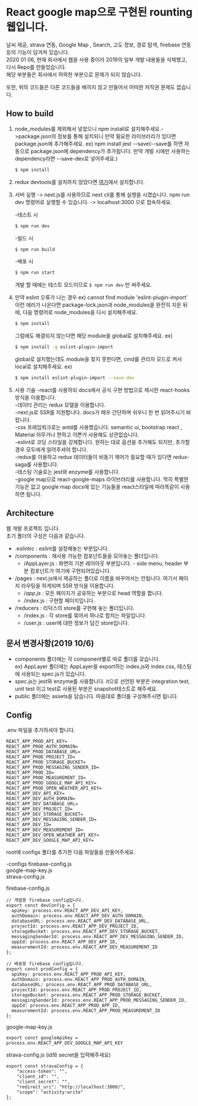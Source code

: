 # React google map으로 구현된 rounting 웹입니다.  
날씨 제공, strava 연동, Google Map , Search, 고도 정보, 경로 탐색, firebase 연동 등의 기능이 담겨져 있습니다.  
2020 01 06, 현재 회사에서 웹을 사용 중이라 2019의 일부 개발 내용들을 삭제했고, 다시 Repo를 만들었습니다.  
해당 부분들은 회사에서 허락한 부분으로 문제가 되지 않습니다.  

또한, 위의 코드들은 다른 코드들을 배끼지 않고 만들어서 어떠한 저작권 문제도 없습니다.

## How to build
1. node_modules를 제외해서 넣었으니 npm install로 설치해주세요.->package.json의 정보를 통해 설치되니 만약 필요한 라이브러리가 있다면 package.json에 추가해주세요. ex) npm install jest --save(--save를 하면 자동으로 package.json에 dependency가 추가됩니다. 만약 개발 시에만 사용하는 dependency라면 --save-dev로 넣어주세요.)      
    ```bash
    $ npm install
    ```
1. redux devtools를 설치하지 않았다면 [여기](https://chrome.google.com/webstore/detail/redux-devtools/lmhkpmbekcpmknklioeibfkpmmfibljd)에서 설치합니다.
1. 서버 실행 -> next.js를 사용하므로  next cli를 통해 실행을 시켰습니다.
  npm run dev 명령어로 실행할 수 있습니다. -> localhost:3000 으로 접속하세요.  

   -테스트 시
   ```bash
   $ npm run dev
   ```

   -빌드 시
   ```bash
   $ npm run build
   ```

   -배포 시
   ```bash
   $ npm run start
   ```
   개발 할 때에는 테스트 모드이므로 ```$ npm run dev``` 만 써주세요.   

2. 만약 eslint 오류가 나는 경우 ex) cannot find module 'eslint-plugin-import' 이런 에러가 나온다면
   package-lock.json과 node_modules을 완전히 지운 뒤에, 다음 명령어로 node_modules을 다시 설치해주세요.
   ```bash
   $ npm install
   ```

   그럼에도 해결되지 않는다면 해당 module을 global로 설치해주세요.
   ex)
   ```bash
   $ npm install -g eslint-plugin-import
   ```

   global로 설치했는데도 module을 찾지 못한다면, cmd를 관리자 모드로 켜서 local로 설치해주세요.
   ex)
   ```bash
   $ npm install eslint-plugin-import --save-dev
   ```

3. 사용 기술
  -react를 사용하되 docs에서 공식 구현 방법으로 제시한 react-hooks 방식을 이용합니다.  
  -데이터 관리는 redux 모델을 이용합니다.  
  -next.js로 SSR를 지원합니다. docs가 매우 간단하며 쉬우니 한 번 읽어주시기 바랍니다.  
  -css 프레임워크로는 antd를 사용했습니다. semantic ui, bootstrap react , Material 아무거나 편하고 이쁜거 사용해도 상관없습니다.  
  -eslint로 코딩 스타일을 강제합니다. 원하는 대로 옵션을 추가해도 되지만, 추가할 경우 모두에게 알려주셔야 합니다.  
  -redux를 이용하고 redux 데이터들이 비동기 제어가 필요할 때가 있다면 redux-saga를 사용합니다.  
  -테스팅 기술로는 jest와 enzyme를 사용합니다.  
  -google map으로 react-google-maps 라이브러리를 사용합니다. 딱히 특별한 기능은 없고 google map docs에 있는 기능들을 react스타일에 따라똑같이 사용하면 됩니다.  


## Architecture

웹 개발 프로젝트 입니다.  
초기 폴더의 구성은 다음과 같습니다.    

- .eslintrc                  : eslint를 설정해놓는 부분입니다.  
- /components                : 재사용 가능한 컴포넌트들을 모아놓는 폴더입니다.  
  - /AppLayer.js             : 화면의 기본 레이아웃 부분입니다. - side menu, header 부분 컴포넌트가 여기에 구현되어있습니다.  
- /pages                     : next.js에서 제공하는 폴더로 이름을 바꾸어서는 안됩니다. 여기서 페이지 라우팅을 하게되며 SSR 방식을 이용합니다.  
  - /_app.js_                : 모든 페이지가 공유하는 부분으로 head 역할을 합니다.  
  - /index.js                : 구현할 페이지입니다.  
- /reducers                  : 리덕스의 store를 구현해 놓는 폴더입니다.  
  - /index.js                : 각 store를 묶어서 하나로 합치는 파일입니다.  
  - /user.js                 : user에 대한 정보가 담긴 store입니다.  

## 문서 변경사항(2019 10/6)  
  - components 폴더에는 각 component별로 따로 폴더를 갖습니다.  
    ex) AppLayer 폴더에는 AppLayer을 export하는 index.js와 index.css, 테스팅에 사용되는 spec.js가 있습니다.  
  - spec.js는 jest와 enzyme를 사용합니다. it으로 선언된 부분은 integration test, unit test 이고 test로 사용된 부분은 snapshot테스트로 해주세요.  
  - public 폴더에는 assets을 담습니다. 마음대로 폴더를 구성해주시면 됩니다.  

## Config 

.env 파일을 추가하셔야 합니다.
```
REACT_APP_PROD_API_KEY=
REACT_APP_PROD_AUTH_DOMAIN=
REACT_APP_PROD_DATABASE_URL=
REACT_APP_PROD_PROJECT_ID=
REACT_APP_PROD_STORAGE_BUCKET=
REACT_APP_PROD_MESSAGING_SENDER_ID=
REACT_APP_PROD_ID=
REACT_APP_PROD_MEASUREMENT_ID=
REACT_APP_PROD_GOOGLE_MAP_API_KEY=
REACT_APP_PROD_OPEN_WEATHER_API_KEY=
REACT_APP_DEV_API_KEY=
REACT_APP_DEV_AUTH_DOMAIN=
REACT_APP_DEV_DATABASE_URL=
REACT_APP_DEV_PROJECT_ID=
REACT_APP_DEV_STORAGE_BUCKET=
REACT_APP_DEV_MESSAGING_SENDER_ID=
REACT_APP_DEV_ID=
REACT_APP_DEV_MEASUREMENT_ID=
REACT_APP_DEV_OPEN_WEATHER_API_KEY=
REACT_APP_DEV_GOOGLE_MAP_API_KEY=

```
root에 configs 폴더를 추가한 다음 파일들을 만들어주세요.  

-configs
firebase-config.js   
google-map-key.js   
strava-config.js   

firebase-config.js   
```
// 개발용 firebase config입니다.
export const devConfig = {
  apiKey: process.env.REACT_APP_DEV_API_KEY,
  authDomain: process.env.REACT_APP_DEV_AUTH_DOMAIN,
  databaseURL: process.env.REACT_APP_DEV_DATABASE_URL,
  projectId: process.env.REACT_APP_DEV_PROJECT_ID,
  storageBucket: process.env.REACT_APP_DEV_STORAGE_BUCKET,
  messagingSenderId: process.env.REACT_APP_DEV_MESSAGING_SENDER_ID,
  appId: process.env.REACT_APP_DEV_APP_ID,
  measurementId: process.env.REACT_APP_DEV_MEASUREMENT_ID
};

// 배표용 firebase config입니다.
export const prodConfig = {
  apiKey: process.env.REACT_APP_PROD_API_KEY,
  authDomain: process.env.REACT_APP_PROD_AUTH_DOMAIN,
  databaseURL: process.env.REACT_APP_PROD_DATABASE_URL,
  projectId: process.env.REACT_APP_PROD_PROJECT_ID,
  storageBucket: process.env.REACT_APP_PROD_STORAGE_BUCKET,
  messagingSenderId: process.env.REACT_APP_PROD_MESSAGING_SENDER_ID,
  appId: process.env.REACT_APP_PROD_APP_ID,
  measurementId: process.env.REACT_APP_PROD_MEASUREMENT_ID
};
```

google-map-key.js  
```
export const googleApiKey = process.env.REACT_APP_DEV_GOOGLE_MAP_API_KEY

```   

strava-config.js (id와 secret을 입력해주세요) 
```
export const stravaConfig = {
    "access-token": "",
    "client_id": "",
    "client_secret": "",
    "redirect_uri": "http://localhost:3000/",
    "scope": "activity:write"
};

```




